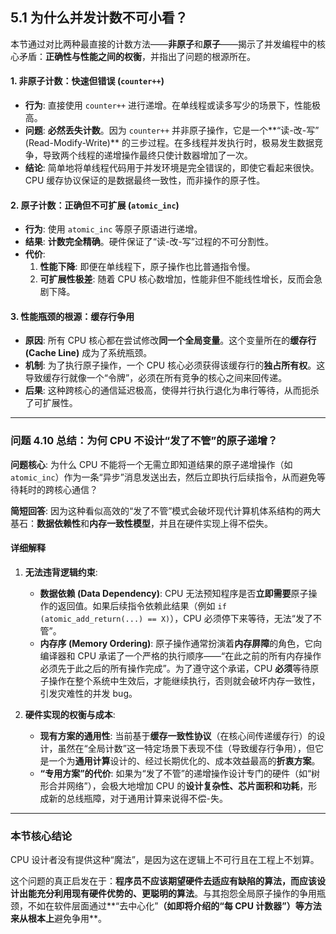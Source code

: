 ## 5.1 为什么并发计数不可小看？

本节通过对比两种最直接的计数方法——**非原子**和**原子**——揭示了并发编程中的核心矛盾：**正确性与性能之间的权衡**，并指出了问题的根源所在。

#### 1. 非原子计数：快速但错误 (`counter++`)

-   **行为**: 直接使用 `counter++` 进行递增。在单线程或读多写少的场景下，性能极高。
-   **问题**: **必然丢失计数**。因为 `counter++` 并非原子操作，它是一个**“读-改-写” (Read-Modify-Write)** 的三步过程。在多线程并发执行时，极易发生数据竞争，导致两个线程的递增操作最终只使计数器增加了一次。
-   **结论**: 简单地将单线程代码用于并发环境是完全错误的，即使它看起来很快。CPU 缓存协议保证的是数据最终一致性，而非操作的原子性。

#### 2. 原子计数：正确但不可扩展 (`atomic_inc`)

-   **行为**: 使用 `atomic_inc` 等原子原语进行递增。
-   **结果**: **计数完全精确**。硬件保证了“读-改-写”过程的不可分割性。
-   **代价**:
    1.  **性能下降**: 即便在单线程下，原子操作也比普通指令慢。
    2.  **可扩展性极差**: 随着 CPU 核心数增加，性能非但不能线性增长，反而会急剧下降。

#### 3. 性能瓶颈的根源：缓存行争用

-   **原因**: 所有 CPU 核心都在尝试修改**同一个全局变量**。这个变量所在的**缓存行 (Cache Line)** 成为了系统瓶颈。
-   **机制**: 为了执行原子操作，一个 CPU 核心必须获得该缓存行的**独占所有权**。这导致缓存行就像一个“令牌”，必须在所有竞争的核心之间来回传递。
-   **后果**: 这种跨核心的通信延迟极高，使得并行执行退化为串行等待，从而扼杀了可扩展性。

---



### 问题 4.10 总结：为何 CPU 不设计“发了不管”的原子递增？

**问题核心**: 为什么 CPU 不能将一个无需立即知道结果的原子递增操作（如 `atomic_inc`）作为一条“异步”消息发送出去，然后立即执行后续指令，从而避免等待耗时的跨核心通信？

**简短回答**: 因为这种看似高效的“发了不管”模式会破坏现代计算机体系结构的两大基石：**数据依赖性**和**内存一致性模型**，并且在硬件实现上得不偿失。

#### 详细解释

1.  **无法违背逻辑约束**:
    -   **数据依赖 (Data Dependency)**: CPU 无法预知程序是否**立即需要**原子操作的返回值。如果后续指令依赖此结果（例如 `if (atomic_add_return(...) == X)`），CPU 必须停下来等待，无法“发了不管”。
    -   **内存序 (Memory Ordering)**: 原子操作通常扮演着**内存屏障**的角色，它向编译器和 CPU 承诺了一个严格的执行顺序——“在此之前的所有内存操作必须先于此之后的所有操作完成”。为了遵守这个承诺，CPU **必须**等待原子操作在整个系统中生效后，才能继续执行，否则就会破坏内存一致性，引发灾难性的并发 bug。

2.  **硬件实现的权衡与成本**:
    -   **现有方案的通用性**: 当前基于**缓存一致性协议**（在核心间传递缓存行）的设计，虽然在“全局计数”这一特定场景下表现不佳（导致缓存行争用），但它是一个为**通用计算**设计的、经过长期优化的、成本效益最高的**折衷方案**。
    -   **“专用方案”的代价**: 如果为“发了不管”的递增操作设计专门的硬件（如“树形合并网络”），会极大地增加 CPU 的**设计复杂性、芯片面积和功耗**，形成新的总线瓶障，对于通用计算来说得不偿-失。

---

### **本节核心结论**

CPU 设计者没有提供这种“魔法”，是因为这在逻辑上不可行且在工程上不划算。

这个问题的真正启发在于：**程序员不应该期望硬件去适应有缺陷的算法，而应该设计出能充分利用现有硬件优势的、更聪明的算法**。与其抱怨全局原子操作的争用瓶颈，不如在软件层面通过**“去中心化”**（如即将介绍的“每 CPU 计数器”）等方法来从根本上**避免争用**。





